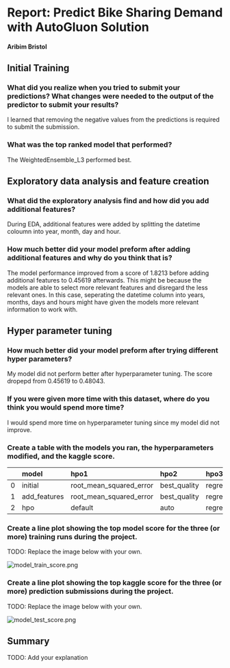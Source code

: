 # Report: Predict Bike Sharing Demand with AutoGluon Solution
#### Aribim Bristol

## Initial Training
### What did you realize when you tried to submit your predictions? What changes were needed to the output of the predictor to submit your results?
I learned that removing the negative values from the predictions is required to submit the submission.

### What was the top ranked model that performed?
The WeightedEnsemble_L3 performed best.

## Exploratory data analysis and feature creation
### What did the exploratory analysis find and how did you add additional features?
During EDA, additional features were added by splitting the datetime coloumn into year, month, day and hour.

### How much better did your model preform after adding additional features and why do you think that is?
The model performance improved from a score of 1.8213 before adding additional features to 0.45619 afterwards.
This might be because the models are able to select more relevant features and disregard the less relevant ones. In this case, seperating the datetime column into years, months, days and hours might have given the models more relevant information to work with. 

## Hyper parameter tuning
### How much better did your model preform after trying different hyper parameters?
My model did not perform better after hyperparameter tuning. The score dropepd from 0.45619 to 0.48043. 

### If you were given more time with this dataset, where do you think you would spend more time?
I would spend more time on hyperparameter tuning since my model did not improve.

### Create a table with the models you ran, the hyperparameters modified, and the kaggle score.
|    | model        | hpo1                    | hpo2         | hpo3       |   score |
|---:|:-------------|:------------------------|:-------------|:-----------|--------:|
|  0 | initial      | root_mean_squared_error | best_quality | regression | 1.8213  |
|  1 | add_features | root_mean_squared_error | best_quality | regression | 0.45619 |
|  2 | hpo          | default                 | auto         | regression | 0.48043 |

### Create a line plot showing the top model score for the three (or more) training runs during the project.

TODO: Replace the image below with your own.

![model_train_score.png](img/model_train_score.png)

### Create a line plot showing the top kaggle score for the three (or more) prediction submissions during the project.

TODO: Replace the image below with your own.

![model_test_score.png](img/model_test_score.png)

## Summary
TODO: Add your explanation
